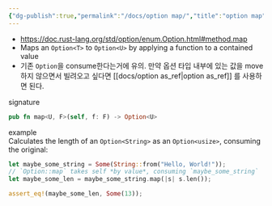 ```yaml
---
{"dg-publish":true,"permalink":"/docs/option map/","title":"option map"}
---
```


- https://doc.rust-lang.org/std/option/enum.Option.html#method.map
- Maps an `Option<T>` to `Option<U>` by applying a function to a contained value
- 기존 `Option`을 consume한다는거에 유의. 만약 옵션 타입 내부에 있는 값을 move하지 않으면서 빌려오고 싶다면 [[docs/option as_ref\|option as_ref]] 를 사용하면 된다.

signature

```rust
pub fn map<U, F>(self, f: F) -> Option<U>
```

example  
Calculates the length of an `Option<String>` as an `Option<usize>`, consuming the original:

```rust
let maybe_some_string = Some(String::from("Hello, World!"));
// `Option::map` takes self *by value*, consuming `maybe_some_string`
let maybe_some_len = maybe_some_string.map(|s| s.len());

assert_eq!(maybe_some_len, Some(13));
```

